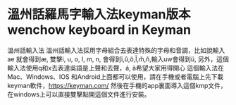 # 溫州話羅馬字輸入法keyman版本wenchow keyboard in Keyman
溫州話輸入法
溫州話輸入法採用字母組合去表達特殊的字母和音調，比如說輸入ae 就會得到æ, 雙擊i, u, o, l, m, n, 會得到ï,û,ö,l̆,m̌,ň,輸入uw會得到ü, 另外，這個輸入法使用q和x去表達吳語是上聲和去聲，á, à希望大家用得開心
這個輸入法在Mac、Windows、IOS 和Android上面都可以使用，請在手機或者電腦上先下載keyman軟件，https://keyman.com/ 然後在手機的app裏面導入這個kmp文件，在windows上可以直接雙擊點開這個文件進行安裝。
